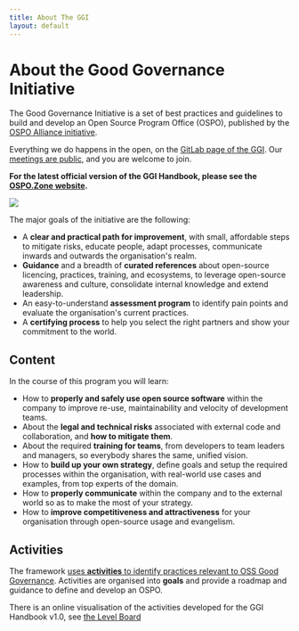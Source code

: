 ```yaml
---
title: About The GGI
layout: default
---
```


# About the Good Governance Initiative

The Good Governance Initiative is a set of best practices and guidelines to build and develop an Open Source Program Office (OSPO), published by the [OSPO Alliance initiative](https://ospo.zone).

Everything we do happens in the open, on the [GitLab page of the GGI](https://gitlab.ow2.org/ggi/ggi). Our [meetings are public](contributing/#discussions-and-meetings), and you are welcome to join.

**For the latest official version of the GGI Handbook, please see the [OSPO.Zone website](https://ospo.zone/ggi).**

<a href="https://gitlab.ow2.org/ggi/ggi"><img src="https://gitlab.ow2.org/uploads/-/system/project/avatar/1353/G2i_sigle_gitlab.png?width=256" /></a>

The major goals of the initiative are the following:
* A **clear and practical path for improvement**, with small, affordable steps to mitigate risks, educate people, adapt processes, communicate inwards and outwards the organisation's realm.
* **Guidance** and a breadth of **curated references** about open-source licencing, practices, training, and ecosystems, to leverage open-source awareness and culture, consolidate internal knowledge and extend leadership.
* An easy-to-understand **assessment program** to identify pain points and evaluate the organisation's current practices.
* A **certifying process** to help you select the right partners and show your commitment to the world.


## Content

In the course of this program you will learn:
* How to **properly and safely use open source software** within the company to improve re-use, maintainability and velocity of development teams.
* About the **legal and technical risks** associated with external code and collaboration, and **how to mitigate them**.
* About the required **training for teams**, from developers to team leaders and managers, so everybody shares the same, unified vision.
* How to **build up your own strategy**, define goals and setup the required processes within the organisation, with real-world use cases and examples, from top experts of the domain.
* How to **properly communicate** within the company and to the external world so as to make the most of your strategy.
* How to **improve competitiveness and attractiveness** for your organisation through open-source usage and evangelism.


## Activities

The framework [uses **activities** to identify practices relevant to OSS Good Governance](https://ospo.zone/ggi/). Activities are organised into **goals** and provide a roadmap and guidance to define and develop an OSPO.

There is an online visualisation of the activities developed for the GGI Handbook v1.0, see [the Level Board](https://gitlab.ow2.org/ggi/ggi-castalia/-/boards/449)
